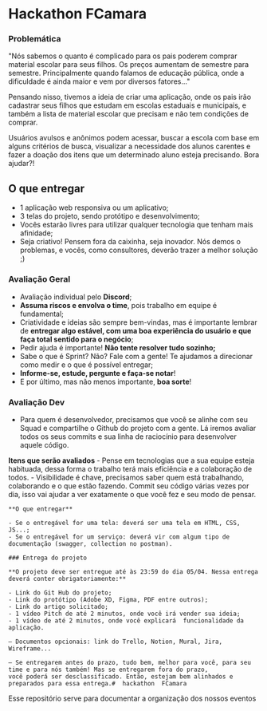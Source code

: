 # Hackathon FCamara

### Problemática


"Nós sabemos o quanto é complicado para os pais poderem comprar material escolar para seus filhos. Os preços aumentam de semestre para semestre. Principalmente quando falamos de educação pública, onde a dificuldade é ainda maior e vem por diversos fatores..."

Pensando nisso, tivemos a ideia de criar uma aplicação, onde os pais irão cadastrar seus filhos que estudam em escolas estaduais e municipais, e também a lista de material escolar que precisam e não tem condições de comprar.

Usuários avulsos e anônimos podem acessar, buscar a escola com base em alguns critérios de busca, visualizar a necessidade dos alunos carentes e fazer a doação dos itens que um determinado aluno esteja precisando. Bora ajudar?!

## O que entregar

- 1 aplicação web responsiva ou um aplicativo;
- 3 telas do projeto, sendo protótipo e desenvolvimento;
- Vocês estarão livres para utilizar qualquer tecnologia que tenham mais afinidade;
- Seja criativo! Pensem fora da caixinha, seja inovador. Nós demos o problemas, e vocês, como consultores, deverão trazer a melhor solução ;)

### Avaliação Geral

- Avaliação individual pelo **Discord**;
- **Assuma riscos e envolva o time**, pois trabalho em equipe é fundamental;
- Criatividade e ideias são sempre bem-vindas, mas é importante lembrar de **entregar algo estável, com uma boa experiência do usuário e que faça total sentido para o negócio**;
- Pedir ajuda é importante! **Não tente resolver tudo sozinho;**
- Sabe o que é Sprint? Não? Fale com a gente! Te ajudamos a direcionar como medir e o que é possível entregar;
- **Informe-se, estude, pergunte e faça-se notar**!
- E por último, mas não menos importante, **boa sorte**!

### Avaliação Dev

- Para quem é desenvolvedor, precisamos que você se alinhe com seu Squad e compartilhe o Github do projeto com a gente. Lá iremos avaliar todos os seus commits e sua linha de raciocínio para desenvolver aquele código.

**Itens que serão avaliados**
    - Pense em tecnologias que a sua equipe esteja habituada, dessa forma o trabalho terá mais eficiência e a colaboração de todos.
    - Visibilidade é chave, precisamos saber quem está trabalhando, colaborando e o que estão fazendo. Commit seu código várias vezes por dia, isso vai ajudar a ver exatamente o que você fez e seu modo de pensar.

    **O que entregar**

    - Se o entregável for uma tela: deverá ser uma tela em HTML, CSS, JS...;
    - Se o entregável for um serviço: deverá vir com algum tipo de documentação (swagger, collection no postman).

    ### Entrega do projeto

    **O projeto deve ser entregue até às 23:59 do dia 05/04. Nessa entrega deverá conter obrigatoriamente:**

    - Link do Git Hub do projeto;
    - Link do protótipo (Adobe XD, Figma, PDF entre outros);
    - Link do artigo solicitado;
    - 1 vídeo Pitch de até 2 minutos, onde você irá vender sua ideia;
    - 1 vídeo de até 2 minutos, onde você explicará  funcionalidade da aplicação.

    — Documentos opcionais: link do Trello, Notion, Mural, Jira, Wireframe...

    — Se entregarem antes do prazo, tudo bem, melhor para você, para seu time e para nós também! Mas se entregarem fora do prazo, 
    você poderá ser desclassificado. Então, estejam bem alinhados e preparados para essa entrega.#  hackathon  FCamara

Esse repositório serve para documentar a organização dos nossos eventos

